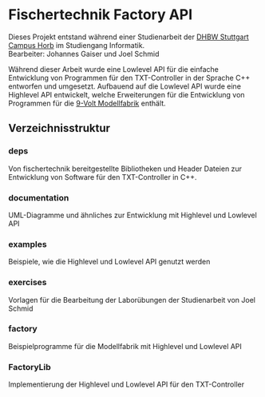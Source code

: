 # Fischertechnik Factory API

Dieses Projekt entstand während einer Studienarbeit der [DHBW Stuttgart Campus Horb](https://www.dhbw-stuttgart.de/horb/home/) im Studiengang Informatik.  
Bearbeiter: Johannes Gaiser und Joel Schmid

Während dieser Arbeit wurde eine Lowlevel API für die einfache Entwicklung von Programmen für den TXT-Controller in der Sprache C++ entworfen und umgesetzt. Aufbauend auf die Lowlevel API wurde eine Highlevel API entwickelt, welche Erweiterungen für die Entwicklung von Programmen für die [9-Volt Modellfabrik](https://www.fischertechnik.de/de-de/produkte/simulieren/simulationsmodelle/536629-sim-fabrik-simulation-9v-simulation) enthält.

## Verzeichnisstruktur

### deps 
Von fischertechnik bereitgestellte Bibliotheken und Header Dateien zur Entwicklung von Software für den TXT-Controller in C++.

### documentation
UML-Diagramme und ähnliches zur Entwicklung mit Highlevel und Lowlevel API

### examples
Beispiele, wie die Highlevel und Lowlevel API genutzt werden

### exercises
Vorlagen für die Bearbeitung der Laborübungen der Studienarbeit von Joel Schmid

### factory
Beispielprogramme für die Modellfabrik mit Highlevel und Lowlevel API

### FactoryLib
Implementierung der Highlevel und Lowlevel API für den TXT-Controller
